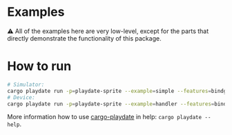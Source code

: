 # Examples

⚠️ All of the examples here are very low-level, except for the parts that directly demonstrate the functionality of this package.


# How to run

```bash
# Simulator:
cargo playdate run -p=playdate-sprite --example=simple --features=bindgen-runtime,bindings-derive-debug
# Device:
cargo playdate run -p=playdate-sprite --example=handler --features=bindgen-runtime,bindings-derive-debug --device
```

More information how to use [cargo-playdate][] in help: `cargo playdate --help`.



[cargo-playdate]: https://crates.io/crates/cargo-playdate
